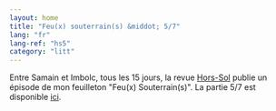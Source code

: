 ```yaml
---
layout: home
title: "Feu(x) souterrain(s) &middot; 5/7"
lang: "fr"
lang-ref: "hs5"
category: "litt"
---
```

Entre Samain et Imbolc, tous les 15 jours, la revue [Hors-Sol](https://hors-sol.net/revue/) publie un épisode de mon feuilleton "Feu(x) Souterrain(s)". La partie 5/7 est disponible [ici](https://hors-sol.net/revue/lucie-desaubliaux-le-barbecue/).
